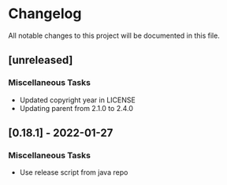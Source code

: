 # Changelog
All notable changes to this project will be documented in this file.

## [unreleased]

### Miscellaneous Tasks

- Updated copyright year in LICENSE
- Updating parent from 2.1.0 to 2.4.0

## [0.18.1] - 2022-01-27

### Miscellaneous Tasks

- Use release script from java repo

<!-- generated by git-cliff -->
